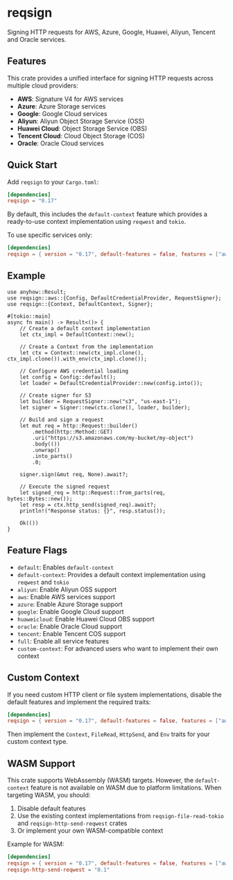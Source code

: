 # reqsign

Signing HTTP requests for AWS, Azure, Google, Huawei, Aliyun, Tencent and Oracle services.

## Features

This crate provides a unified interface for signing HTTP requests across multiple cloud providers:

- **AWS**: Signature V4 for AWS services
- **Azure**: Azure Storage services
- **Google**: Google Cloud services  
- **Aliyun**: Aliyun Object Storage Service (OSS)
- **Huawei Cloud**: Object Storage Service (OBS)
- **Tencent Cloud**: Cloud Object Storage (COS)
- **Oracle**: Oracle Cloud services

## Quick Start

Add `reqsign` to your `Cargo.toml`:

```toml
[dependencies]
reqsign = "0.17"
```

By default, this includes the `default-context` feature which provides a ready-to-use context implementation using `reqwest` and `tokio`.

To use specific services only:

```toml
[dependencies]
reqsign = { version = "0.17", default-features = false, features = ["aws", "default-context"] }
```

## Example

```rust,ignore
use anyhow::Result;
use reqsign::aws::{Config, DefaultCredentialProvider, RequestSigner};
use reqsign::{Context, DefaultContext, Signer};

#[tokio::main]
async fn main() -> Result<()> {
    // Create a default context implementation
    let ctx_impl = DefaultContext::new();
    
    // Create a Context from the implementation
    let ctx = Context::new(ctx_impl.clone(), ctx_impl.clone()).with_env(ctx_impl.clone());
    
    // Configure AWS credential loading
    let config = Config::default();
    let loader = DefaultCredentialProvider::new(config.into());
    
    // Create signer for S3
    let builder = RequestSigner::new("s3", "us-east-1");
    let signer = Signer::new(ctx.clone(), loader, builder);
    
    // Build and sign a request
    let mut req = http::Request::builder()
        .method(http::Method::GET)
        .uri("https://s3.amazonaws.com/my-bucket/my-object")
        .body(())
        .unwrap()
        .into_parts()
        .0;
    
    signer.sign(&mut req, None).await?;
    
    // Execute the signed request
    let signed_req = http::Request::from_parts(req, bytes::Bytes::new());
    let resp = ctx.http_send(signed_req).await?;
    println!("Response status: {}", resp.status());
    
    Ok(())
}
```

## Feature Flags

- `default`: Enables `default-context`
- `default-context`: Provides a default context implementation using `reqwest` and `tokio`
- `aliyun`: Enable Aliyun OSS support
- `aws`: Enable AWS services support  
- `azure`: Enable Azure Storage support
- `google`: Enable Google Cloud support
- `huaweicloud`: Enable Huawei Cloud OBS support
- `oracle`: Enable Oracle Cloud support
- `tencent`: Enable Tencent COS support
- `full`: Enable all service features
- `custom-context`: For advanced users who want to implement their own context

## Custom Context

If you need custom HTTP client or file system implementations, disable the default features and implement the required traits:

```toml
[dependencies]
reqsign = { version = "0.17", default-features = false, features = ["aws", "custom-context"] }
```

Then implement the `Context`, `FileRead`, `HttpSend`, and `Env` traits for your custom context type.

## WASM Support

This crate supports WebAssembly (WASM) targets. However, the `default-context` feature is not available on WASM due to platform limitations. When targeting WASM, you should:

1. Disable default features
2. Use the existing context implementations from `reqsign-file-read-tokio` and `reqsign-http-send-reqwest` crates
3. Or implement your own WASM-compatible context

Example for WASM:
```toml
[dependencies]
reqsign = { version = "0.17", default-features = false, features = ["aws"] }
reqsign-http-send-reqwest = "0.1"
```